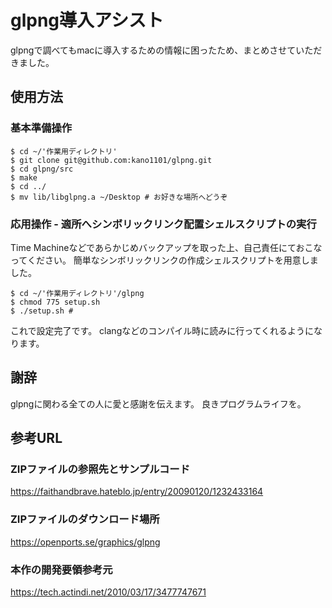 # glpng導入アシスト

glpngで調べてもmacに導入するための情報に困ったため、まとめさせていただきました。


## 使用方法

### 基本準備操作

```
$ cd ~/'作業用ディレクトリ'
$ git clone git@github.com:kano1101/glpng.git
$ cd glpng/src
$ make
$ cd ../
$ mv lib/libglpng.a ~/Desktop # お好きな場所へどうぞ
```

### 応用操作 - 適所へシンボリックリンク配置シェルスクリプトの実行
Time Machineなどであらかじめバックアップを取った上、自己責任にておこなってください。
簡単なシンボリックリンクの作成シェルスクリプトを用意しました。
```
$ cd ~/'作業用ディレクトリ'/glpng
$ chmod 775 setup.sh
$ ./setup.sh # 
```
これで設定完了です。
clangなどのコンパイル時に読みに行ってくれるようになります。


## 謝辞
glpngに関わる全ての人に愛と感謝を伝えます。
良きプログラムライフを。


## 参考URL

### ZIPファイルの参照先とサンプルコード
https://faithandbrave.hateblo.jp/entry/20090120/1232433164

### ZIPファイルのダウンロード場所
https://openports.se/graphics/glpng

### 本作の開発要領参考元
https://tech.actindi.net/2010/03/17/3477747671

